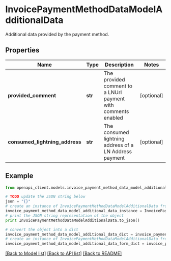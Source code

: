 # InvoicePaymentMethodDataModelAdditionalData

Additional data provided by the payment method.

## Properties
Name | Type | Description | Notes
------------ | ------------- | ------------- | -------------
**provided_comment** | **str** | The provided comment to a LNUrl payment with comments enabled | [optional] 
**consumed_lightning_address** | **str** | The consumed lightning address of a LN Address payment | [optional] 

## Example

```python
from openapi_client.models.invoice_payment_method_data_model_additional_data import InvoicePaymentMethodDataModelAdditionalData

# TODO update the JSON string below
json = "{}"
# create an instance of InvoicePaymentMethodDataModelAdditionalData from a JSON string
invoice_payment_method_data_model_additional_data_instance = InvoicePaymentMethodDataModelAdditionalData.from_json(json)
# print the JSON string representation of the object
print InvoicePaymentMethodDataModelAdditionalData.to_json()

# convert the object into a dict
invoice_payment_method_data_model_additional_data_dict = invoice_payment_method_data_model_additional_data_instance.to_dict()
# create an instance of InvoicePaymentMethodDataModelAdditionalData from a dict
invoice_payment_method_data_model_additional_data_form_dict = invoice_payment_method_data_model_additional_data.from_dict(invoice_payment_method_data_model_additional_data_dict)
```
[[Back to Model list]](../README.md#documentation-for-models) [[Back to API list]](../README.md#documentation-for-api-endpoints) [[Back to README]](../README.md)


